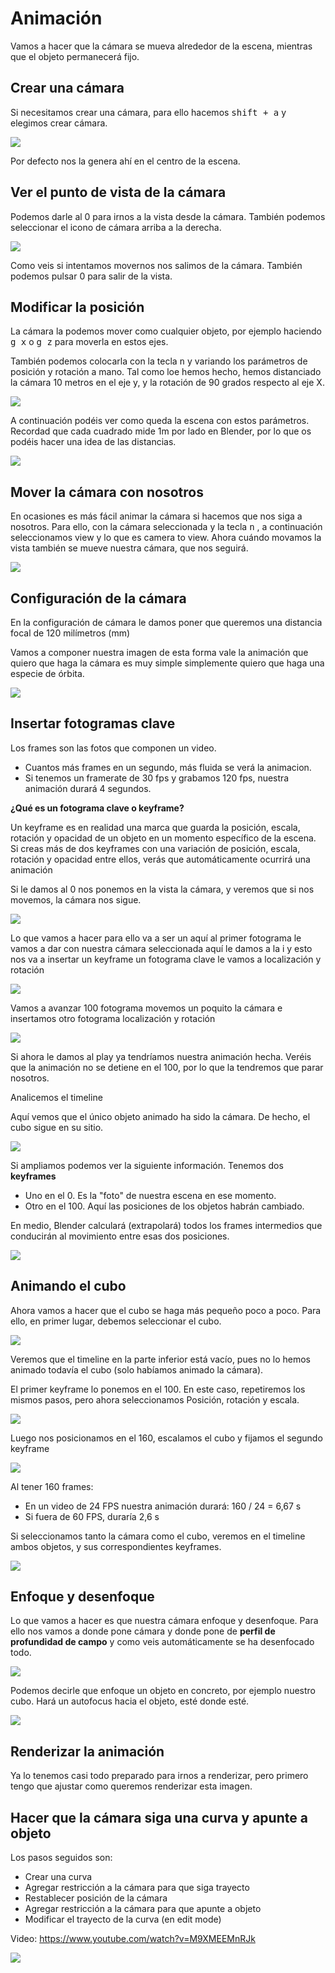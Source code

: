 # Animación

Vamos a hacer que la cámara se mueva alrededor de la escena, mientras que el objeto permanecerá fijo.

## Crear una cámara

Si necesitamos crear una cámara, para ello hacemos <kbd>shift + a</kbd> y elegimos crear cámara. 

![](img/2022-11-01-15-10-38.png)

Por defecto nos la genera ahí en el centro de la escena.


## Ver el punto de vista de la cámara

Podemos darle al 0 para irnos a la vista desde la cámara. También podemos seleccionar el icono de cámara arriba a la derecha.

![](img/2022-11-01-15-11-38.png)

Como veis si intentamos movernos nos salimos de la cámara. También podemos pulsar 0 para salir de la vista.


## Modificar la posición

La cámara la podemos mover como cualquier objeto, por ejemplo haciendo <kbd>g x</kbd> o <kbd>g z</kbd> para moverla en estos ejes.

También podemos colocarla con la tecla <kbd>n</kbd> y variando los parámetros de posición y rotación a mano. Tal como loe hemos hecho, hemos distanciado la cámara 10 metros en el eje y, y la rotación de 90 grados respecto al eje X.

<img src="media/image27.png" id="image27">

A continuación podéis ver como queda la escena con estos parámetros. Recordad que cada cuadrado mide 1m por lado en Blender, por lo que os podéis hacer una idea de las distancias.

<img src="media/image28.png" id="image28">

## Mover la cámara con nosotros

En ocasiones es más fácil animar la cámara si hacemos que nos siga a nosotros. Para ello, con la cámara seleccionada y la tecla <kbd>n</kbd> , a continuación seleccionamos view y lo que es camera to view. Ahora cuándo movamos la vista también se mueve nuestra cámara, que nos seguirá.

<img src="media/image29.png" id="image29">

## Configuración de la cámara

En la configuración de cámara le damos poner que queremos una distancia focal de 120 milímetros (mm)

Vamos a componer nuestra imagen de esta forma vale la animación que quiero que haga la cámara es muy simple simplemente quiero que haga una especie de órbita. 

<img src="media/image30.png" id="image30">

## Insertar fotogramas clave

Los frames son las fotos que componen un video. 
- Cuantos más frames en un segundo, más fluida se verá la animacion.
- Si tenemos un framerate de 30 fps y grabamos 120 fps, nuestra animación durará 4 segundos.

**¿Qué es un fotograma clave o keyframe?**

Un keyframe es en realidad una marca que guarda la posición, escala, rotación y opacidad de un objeto en un momento específico de la escena. Si creas más de dos keyframes con una variación de posición, escala, rotación y opacidad entre ellos, verás que automáticamente ocurrirá una animación

Si le damos al 0 nos ponemos en la vista la cámara, y veremos que si nos movemos, la cámara nos sigue.

<img src="media/image31.png" id="image31">

Lo que vamos a hacer para ello va a ser un aquí al primer fotograma le vamos a dar con nuestra cámara seleccionada aquí le damos a la i y esto nos va a insertar un keyframe un fotograma clave le vamos a localización y rotación 

<img src="media/image32.png" id="image32">

Vamos a avanzar 100 fotograma movemos un poquito la cámara e insertamos otro fotograma localización y rotación

<img src="media/image33.png" id="image33">

 Si ahora le damos al play ya tendríamos nuestra animación hecha. Veréis que la animación no se detiene en el 100, por lo que la tendremos que parar nosotros.

Analicemos el timeline

Aquí vemos que el único objeto animado ha sido la cámara. De hecho, el cubo sigue en su sitio.

<img src="media/image34.png" id="image34">

Si ampliamos podemos ver la siguiente información. Tenemos dos **keyframes**

- Uno en el 0. Es la "foto" de nuestra escena en ese momento.
- Otro en el 100. Aquí las posiciones de los objetos habrán cambiado.

En medio, Blender calculará (extrapolará) todos los frames intermedios que conducirán al movimiento entre esas dos posiciones.

<img src="media/image35.png" id="image35">

## Animando el cubo

Ahora vamos a hacer que el cubo se haga más pequeño poco a poco. Para ello, en primer lugar, debemos seleccionar el cubo.

<img src="media/image36.png" id="image36">

Veremos que el timeline en la parte inferior está vacío, pues no lo hemos animado todavía el cubo (solo habíamos animado la cámara).

El primer keyframe lo ponemos en el 100. En este caso, repetiremos los mismos pasos, pero ahora seleccionamos Posición, rotación y escala.

<img src="media/image37.png" id="image37">

Luego nos posicionamos en el 160, escalamos el cubo y fijamos el segundo keyframe

<img src="media/image38.png" id="image38">

Al tener 160 frames:

- En un video de 24 FPS nuestra animación durará: 160 / 24 = 6,67 s
- Si fuera de 60 FPS, duraría 2,6 s

Si seleccionamos tanto la cámara como el cubo, veremos en el timeline ambos objetos, y sus correspondientes keyframes.

<img src="media/image39.png" id="image39">

## Enfoque y desenfoque

Lo que vamos a hacer es que nuestra cámara enfoque y desenfoque. Para ello nos vamos a donde pone cámara y donde pone de **perfil de profundidad de campo** y como veis automáticamente se ha desenfocado todo.

![](img/2022-10-27-17-04-43.png)

Podemos decirle que enfoque un objeto en concreto, por ejemplo nuestro cubo. Hará un autofocus hacia el objeto, esté donde esté.

![](img/2022-10-27-17-05-21.png)

## Renderizar la animación

Ya lo tenemos casi todo preparado para irnos a renderizar, pero primero tengo que ajustar como queremos renderizar esta imagen. 

<div class="break"></div>


## Hacer que la cámara siga una curva y apunte a objeto

Los pasos seguidos son:

- Crear una curva
- Agregar restricción a la cámara para que siga trayecto
- Restablecer posición de la cámara
- Agregar restricción a la cámara para que apunte a objeto
- Modificar el trayecto de la curva (en edit mode)

Video: https://www.youtube.com/watch?v=M9XMEEMnRJk


![](img/2022-11-01-15-07-48.png)